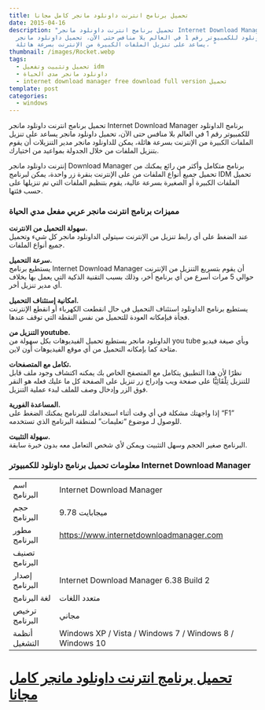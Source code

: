 ```yaml
---
title: تحميل برنامج انترنت داونلود مانجر كامل مجانا
date: 2015-04-16
description: "تحميل برنامج انترنت داونلود مانجر Internet Download Manager برنامج
  الداونلود للكمبيوتر رقم 1 في العالم بلا منافس حتى الآن، تحميل داونلود مانجر
  يساعد على تنزيل الملفات الكبيرة من الإنترنت بسرعة هائلة، "
thumbnail: /images/Rocket.webp
tags:
  - تحميل وتثبيت وتفعيل idm
  - داونلود مانجر مدى الحياة
  - internet download manager free download full version تحميل
template: post
categories:
  - windows
---
```

<!--StartFragment-->

تحميل برنامج انترنت داونلود مانجر Internet Download Manager برنامج الداونلود للكمبيوتر رقم 1 في العالم بلا منافس حتى الآن، تحميل داونلود مانجر يساعد على تنزيل الملفات الكبيرة من الإنترنت بسرعة هائلة، يمكن للداونلود مانجر مدير التنزيلات أن يقوم بتنزيل الملفات من خلال الجدولة بمواعيد من اختيارك.

إنترنت داونلود مانجر Download Manager برنامج متكامل وأكثر من رائع يمكنك من تحميل جميع أنواع الملفات من على الإنترنت بنقرة زر واحدة، يمكن لبرنامج IDM تحميل الملفات الكبيرة أو الصغيرة بسرعة عالية، يقوم بتنظيم الملفات التي تم تنزيلها على حسب فئتها.

### مميزات برنامج انترنت مانجر عربي مفعل مدي الحياة

**سهولة التحميل من الانترنت.**\
عند الضغط على أي رابط تنزيل من الإنترنت سيتولى الداونلود مانجر كل شيء وتحميل جميع أنواع الملفات.

**سرعة التحميل.**\
يستطيع برنامج Internet Download Manager أن يقوم بتسريع التنزيل من الإنترنت حوالي 5 مرات أسرع من أي برنامج أخر، وذلك بسبب التقنية الذكية التي يعمل بها بخلاف أي مدير تنزيل أخر.

**امكانية إستئناف التحميل.**\
يستطيع برنامج الداونلود استئناف التحميل في حال انقطعت الكهرباء أو انقطع الإنترنت فجأة فبإمكانه العودة للتحميل من نفس النقطة التي توقف عندها.

**التنزيل من youtube.**\
الداونلود مانجر يستطيع تحميل الفيديوهات بكل سهولة من you tube وبأي صيغة فيديو متاحة كما بإمكانه التحميل من أي موقع الفيديوهات أون لاين.

**تكامل مع المتصفحات.**\
نظرًا لأن هذا التطبيق يتكامل مع المتصفح الخاص بك يمكنه اكتشاف وجود ملف قابل للتنزيل تِلْقَائِيًّا على صفحة ويب وإدراج زر تنزيل على الصفحة كل ما عليك فعله هو النقر فوق الزر وإدخال وصف للملف لبدء عملية التنزيل.

**المساعدة الفورية.**\
إذا واجهتك مشكلة في أي وقت أثناء استخدامك للبرنامج يمكنك الضغط على “F1” للوصول لـ موضوع “تعليمات” لمنطقة البرنامج الذي تستخدمه.

**سهولة التثبيت.**\
البرنامج صغير الحجم وسهل التثبيت ويمكن لأي شخص التعامل معه بدون خبرة سابقة.

### معلومات تحميل برنامج داونلود للكمبيوتر Internet Download Manager

|                |                                                         |
| -------------- | ------------------------------------------------------- |
| اسم البرنامج   | Internet Download Manager                               |
| حجم البرنامج   | 9.78 ميجابايت                                           |
| مطور البرنامج  | https://www.internetdownloadmanager.com                 |
| تصنيف البرنامج |                                                         |
| إصدار البرنامج | Internet Download Manager 6.38 Build 2                  |
| لغة البرنامج   | متعدد اللغات                                            |
| ترخيص البرنامج | مجاني                                                   |
| أنظمة التشغيل  | Windows XP / Vista / Windows 7 / Windows 8 / Windows 10 |



# **[تحميل برنامج انترنت داونلود مانجر كامل مجانا](http://mirror5.internetdownloadmanager.com/idman637build8beta.exe)**

<!--EndFragment-->
